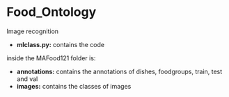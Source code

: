 # Food_Ontology
Image recognition
- **mlclass.py:** contains the code

inside the MAFood121 folder is:

- **annotations:** contains the annotations of dishes, foodgroups, train, test and val
- **images:** contains the classes of images
